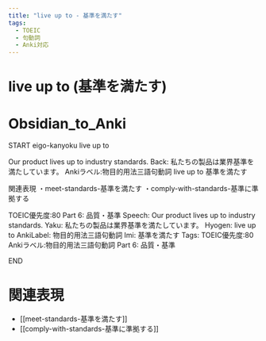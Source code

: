 ```yaml
---
title: "live up to - 基準を満たす"
tags:
  - TOEIC
  - 句動詞
  - Anki対応
---
```


# live up to (基準を満たす)

# Obsidian_to_Anki
START
eigo-kanyoku
live up to

Our product lives up to industry standards.
Back: 
私たちの製品は業界基準を満たしています。
Ankiラベル:物目的用法三語句動詞
live up to
基準を満たす

関連表現
・meet-standards-基準を満たす
・comply-with-standards-基準に準拠する

TOEIC優先度:80
Part 6: 品質・基準
Speech: Our product lives up to industry standards.
Yaku: 私たちの製品は業界基準を満たしています。
Hyogen: live up to
AnkiLabel: 物目的用法三語句動詞
Imi: 基準を満たす
Tags: TOEIC優先度:80 Ankiラベル:物目的用法三語句動詞 Part 6: 品質・基準
<!--ID: 1755075796464-->
END

# 関連表現
- [[meet-standards-基準を満たす]]
- [[comply-with-standards-基準に準拠する]]
